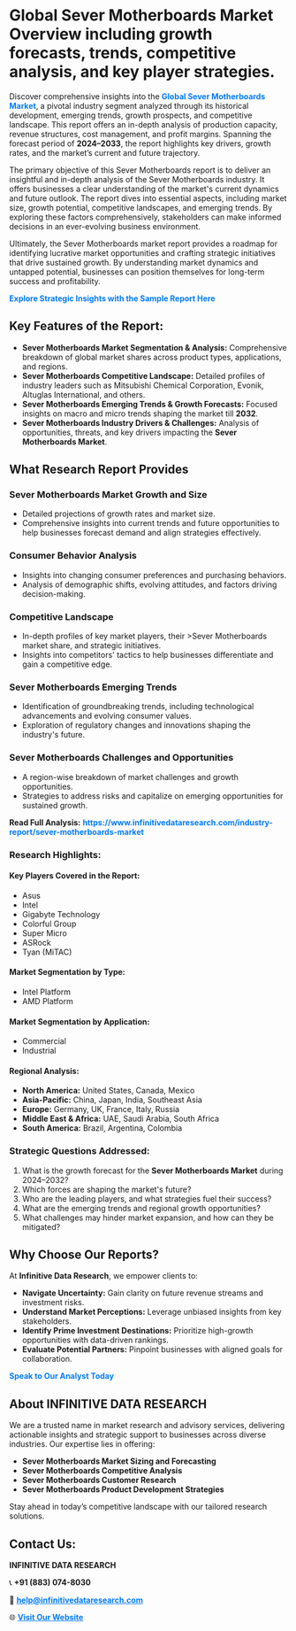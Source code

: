 <h1>Global Sever Motherboards Market Overview including growth forecasts, trends, competitive analysis, and key player strategies.</h1>
<p>
Discover comprehensive insights into the 
<a href="https://www.infinitivedataresearch.com/industry-report/sever-motherboards-market" rel="dofollow" style="color: #007BFF; text-decoration: none;"><strong>Global Sever Motherboards Market</strong></a>, a pivotal industry segment analyzed through its historical development, emerging trends, growth prospects, and competitive landscape. This report offers an in-depth analysis of production capacity, revenue structures, cost management, and profit margins. Spanning the forecast period of <strong>2024–2033</strong>, the report highlights key drivers, growth rates, and the market’s current and future trajectory.
</p>
<p>
The primary objective of this Sever Motherboards report is to deliver an insightful and in-depth analysis of the Sever Motherboards industry. It offers businesses a clear understanding of the market's current dynamics and future outlook. The report dives into essential aspects, including market size, growth potential, competitive landscapes, and emerging trends. By exploring these factors comprehensively, stakeholders can make informed decisions in an ever-evolving business environment.
</p>
<p>
Ultimately, the Sever Motherboards market report provides a roadmap for identifying lucrative market opportunities and crafting strategic initiatives that drive sustained growth. By understanding market dynamics and untapped potential, businesses can position themselves for long-term success and profitability.
</p>
<p>
<a href="https://www.infinitivedataresearch.com/request-sample/reportId=106780" style="color: #007BFF; text-decoration: none;"><strong>Explore Strategic Insights with the Sample Report Here</strong></a>
</p>

<h2>Key Features of the Report:</h2>
<ul>
<li><strong>Sever Motherboards Market Segmentation & Analysis:</strong> Comprehensive breakdown of global market shares across product types, applications, and regions.</li>
<li><strong>Sever Motherboards Competitive Landscape:</strong> Detailed profiles of industry leaders such as Mitsubishi Chemical Corporation, Evonik, Altuglas International, and others.</li>
<li><strong>Sever Motherboards Emerging Trends & Growth Forecasts:</strong> Focused insights on macro and micro trends shaping the market till <strong>2032</strong>.</li>
<li><strong>Sever Motherboards Industry Drivers & Challenges:</strong> Analysis of opportunities, threats, and key drivers impacting the <strong>Sever Motherboards Market</strong>.</li>
</ul>

<h2>What Research Report Provides</h2>
<h3>Sever Motherboards Market Growth and Size</h3>
<ul>
<li>Detailed projections of growth rates and market size.</li>
<li>Comprehensive insights into current trends and future opportunities to help businesses forecast demand and align strategies effectively.</li>
</ul>

<h3>Consumer Behavior Analysis</h3>
<ul>
<li>Insights into changing consumer preferences and purchasing behaviors.</li>
<li>Analysis of demographic shifts, evolving attitudes, and factors driving decision-making.</li>
</ul>

<h3>Competitive Landscape</h3>
<ul>
<li>In-depth profiles of key market players, their >Sever Motherboards market share, and strategic initiatives.</li>
<li>Insights into competitors' tactics to help businesses differentiate and gain a competitive edge.</li>
</ul>

<h3>Sever Motherboards Emerging Trends</h3>
<ul>
<li>Identification of groundbreaking trends, including technological advancements and evolving consumer values.</li>
<li>Exploration of regulatory changes and innovations shaping the industry's future.</li>
</ul>

<h3>Sever Motherboards Challenges and Opportunities</h3>
<ul>
<li>A region-wise breakdown of market challenges and growth opportunities.</li>
<li>Strategies to address risks and capitalize on emerging opportunities for sustained growth.</li>
</ul>
<p><strong>Read Full Analysis:</strong> <a href="https://www.infinitivedataresearch.com/industry-report/sever-motherboards-market" rel="dofollow" style="color: #007BFF; text-decoration: none;"><strong>https://www.infinitivedataresearch.com/industry-report/sever-motherboards-market</strong></a></p>
<h3>Research Highlights:</h3>
<h4>Key Players Covered in the Report:</h4>
<ul><li>Asus</li><li>Intel</li><li>Gigabyte Technology</li><li>Colorful Group</li><li>Super Micro</li><li>ASRock</li><li>Tyan (MiTAC)</li></ul>
<h4>Market Segmentation by Type:</h4>
<ul><li>Intel Platform</li><li>AMD Platform</li></ul>
<h4>Market Segmentation by Application:</h4>
<ul><li>Commercial</li><li>Industrial</li></ul>

<h4>Regional Analysis:</h4>
<ul>
<li><strong>North America:</strong> United States, Canada, Mexico</li>
<li><strong>Asia-Pacific:</strong> China, Japan, India, Southeast Asia</li>
<li><strong>Europe:</strong> Germany, UK, France, Italy, Russia</li>
<li><strong>Middle East & Africa:</strong> UAE, Saudi Arabia, South Africa</li>
<li><strong>South America:</strong> Brazil, Argentina, Colombia</li>
</ul>

<h3>Strategic Questions Addressed:</h3>
<ol>
<li>What is the growth forecast for the <strong>Sever Motherboards Market</strong> during 2024–2032?</li>
<li>Which forces are shaping the market's future?</li>
<li>Who are the leading players, and what strategies fuel their success?</li>
<li>What are the emerging trends and regional growth opportunities?</li>
<li>What challenges may hinder market expansion, and how can they be mitigated?</li>
</ol>

<h2>Why Choose Our Reports?</h2>
<p>At <strong>Infinitive Data Research</strong>, we empower clients to:</p>
<ul>
<li><strong>Navigate Uncertainty:</strong> Gain clarity on future revenue streams and investment risks.</li>
<li><strong>Understand Market Perceptions:</strong> Leverage unbiased insights from key stakeholders.</li>
<li><strong>Identify Prime Investment Destinations:</strong> Prioritize high-growth opportunities with data-driven rankings.</li>
<li><strong>Evaluate Potential Partners:</strong> Pinpoint businesses with aligned goals for collaboration.</li>
</ul>
<p><a href="https://www.infinitivedataresearch.com/industry-report/sever-motherboards-market" rel="dofollow" style="color: #007BFF; text-decoration: none;"><strong>Speak to Our Analyst Today</strong></a></p>

<h2>About INFINITIVE DATA RESEARCH</h2>
<p>We are a trusted name in market research and advisory services, delivering actionable insights and strategic support to businesses across diverse industries. Our expertise lies in offering:</p>
<ul>
<li><strong>Sever Motherboards Market Sizing and Forecasting</strong></li>
<li><strong>Sever Motherboards Competitive Analysis</strong></li>
<li><strong>Sever Motherboards Customer Research</strong></li>
<li><strong>Sever Motherboards Product Development Strategies</strong></li>
</ul>
<p>Stay ahead in today’s competitive landscape with our tailored research solutions.</p>

<h2>Contact Us:</h2>
<p><strong>INFINITIVE DATA RESEARCH</strong></p>
<p>📞 <strong>+91 (883) 074-8030</strong></p>
<p>📧 <strong><a href="mailto:help@infinitivedataresearch.com" style="color: #007BFF;">help@infinitivedataresearch.com</a></strong></p>
<p>🌐 <strong><a href="https://www.infinitivedataresearch.com" rel="dofollow" style="color: #007BFF;">Visit Our Website</a></strong></p>
